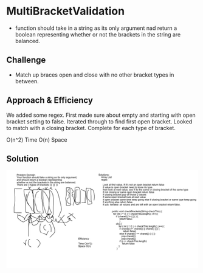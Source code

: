 # MultiBracketValidation
<!-- Short summary or background information -->
- function should take in a string as its only argument nad return a boolean representing whether or not the brackets in the string are balanced. 
## Challenge
<!-- Description of the challenge -->
- Match up braces open and close with no other bracket types in between. 

## Approach & Efficiency
<!-- What approach did you take? Why? What is the Big O space/time for this approach? -->
We added some regex. First made sure about empty and starting with open bracket setting to false. Iterated through to find first open bracket. Looked to match with a closing bracket. Complete for each type of bracket. 

O(n^2) Time 
O(n) Space

## Solution
<!-- Embedded whiteboard image -->
![Multi Bracket Validation](assets/multi-bracket-validation.png)
